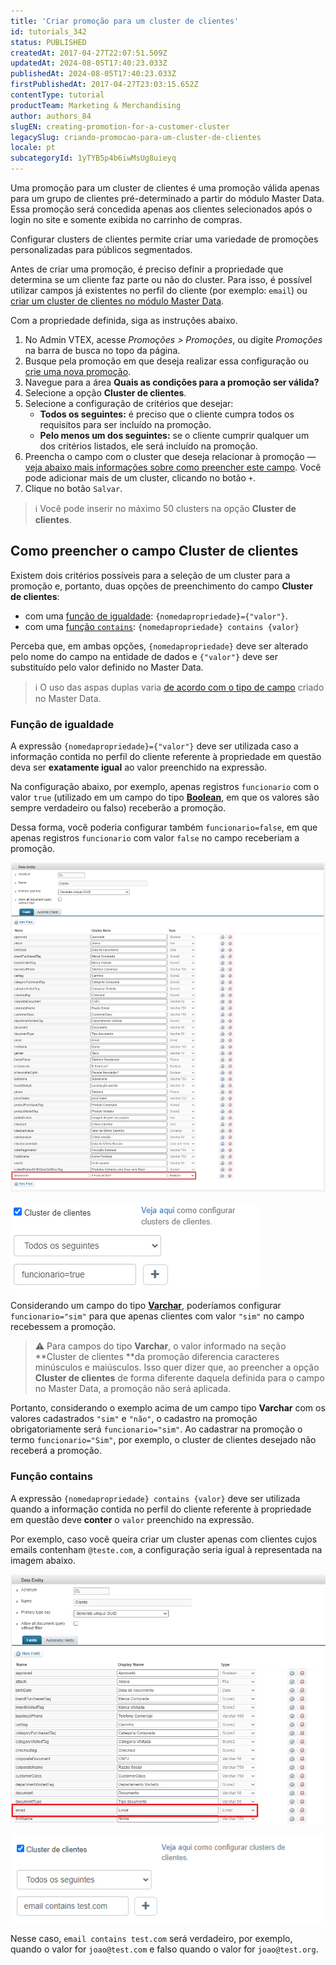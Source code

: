 ```yaml
---
title: 'Criar promoção para um cluster de clientes'
id: tutorials_342
status: PUBLISHED
createdAt: 2017-04-27T22:07:51.509Z
updatedAt: 2024-08-05T17:40:23.033Z
publishedAt: 2024-08-05T17:40:23.033Z
firstPublishedAt: 2017-04-27T23:03:15.652Z
contentType: tutorial
productTeam: Marketing & Merchandising
author: authors_84
slugEN: creating-promotion-for-a-customer-cluster
legacySlug: criando-promocao-para-um-cluster-de-clientes
locale: pt
subcategoryId: 1yTYB5p4b6iwMsUg8uieyq
---
```


Uma promoção para um cluster de clientes é uma promoção válida apenas para um grupo de clientes pré-determinado a partir do módulo Master Data. Essa promoção será concedida apenas aos clientes selecionados após o login no site e somente exibida no carrinho de compras.

Configurar clusters de clientes permite criar uma variedade de promoções personalizadas para públicos segmentados.

Antes de criar uma promoção, é preciso definir a propriedade que determina se um cliente faz parte ou não do cluster. Para isso, é possível utilizar campos já existentes no perfil do cliente (por exemplo: `email`) ou [criar um cluster de clientes no módulo Master Data](https://help.vtex.com/pt/faq/como-criar-um-cluster-de-clientes/).

Com a propriedade definida, siga as instruções abaixo.

1. No Admin VTEX, acesse *Promoções > Promoções*, ou digite *Promoções* na barra de busca no topo da página.
2. Busque pela promoção em que deseja realizar essa configuração ou [crie uma nova promoção](https://help.vtex.com/pt/tutorial/como-criar-promocoes/).
3. Navegue para a área **Quais as condições para a promoção ser válida?**
4. Selecione a opção **Cluster de clientes**.
5. Selecione a configuração de critérios que desejar:
    *   **Todos os seguintes:** é preciso que o cliente cumpra todos os requisitos para ser incluído na promoção.
    *   **Pelo menos um dos seguintes:** se o cliente cumprir qualquer um dos critérios listados, ele será incluído na promoção.
6. Preencha o campo com o cluster que deseja relacionar à promoção — [veja abaixo mais informações sobre como preencher este campo](#como-preencher-o-campo-cluster-de-clientes). Você pode adicionar mais de um cluster, clicando no botão `+`.
7. Clique no botão `Salvar`.

> ℹ️  Você pode inserir no máximo 50 clusters na opção **Cluster de clientes**. 

## Como preencher o campo Cluster de clientes

Existem dois critérios possíveis para a seleção de um cluster para a promoção e, portanto, duas opções de preenchimento do campo **Cluster de clientes**: 

*   com uma [função de igualdade](#funcao-de-igualdade): `{nomedapropriedade}={"valor"}`.
*   com uma [função `contains`](#funcao-contains): `{nomedapropriedade} contains {valor}`

Perceba que, em ambas opções, `{nomedapropriedade}` deve ser alterado pelo nome do campo na entidade de dados e `{"valor"}` deve ser substituído pelo valor definido no Master Data.

> ℹ️  O uso das aspas duplas varia [de acordo com o tipo de campo](https://help.vtex.com/pt/tutorial/criando-entidade-de-dados--tutorials_1265#entendendo-os-tipos) criado no Master Data. 

### Função de igualdade

A expressão `{nomedapropriedade}={"valor"}` deve ser utilizada caso a informação contida no perfil do cliente referente à propriedade em questão deva ser **exatamente igual** ao valor preenchido na expressão.

Na configuração abaixo, por exemplo, apenas registros `funcionario` com o valor `true` (utilizado em um campo do tipo **[Boolean](https://help.vtex.com/pt/tutorial/criando-entidade-de-dados--tutorials_1265#entendendo-os-tipos)**, em que os valores são sempre verdadeiro ou falso) receberão a promoção. 

Dessa forma, você poderia configurar também `funcionario=false`, em que apenas registros `funcionario` com valor `false` no campo receberiam a promoção.

![Campo funcionário Master Data PT](https://raw.githubusercontent.com/vtexdocs/help-center-content/refs/heads/main/docs/pt/tutorials/promotions-&-taxes/promotions/criando-promocao-para-um-cluster-de-clientes_1.png)

![Cluster de clientes PT](https://raw.githubusercontent.com/vtexdocs/help-center-content/refs/heads/main/docs/pt/tutorials/promotions-&-taxes/promotions/criando-promocao-para-um-cluster-de-clientes_2.png)

Considerando um campo do tipo **[Varchar](https://help.vtex.com/pt/tutorial/criando-entidade-de-dados--tutorials_1265#entendendo-os-tipos)**, poderíamos configurar `funcionario="sim"` para que apenas clientes com valor `"sim"` no campo recebessem a promoção.

> ⚠️  Para campos do tipo **Varchar**, o valor informado na seção **Cluster de clientes **da promoção diferencia caracteres minúsculos e maiúsculos. Isso quer dizer que, ao preencher a opção **Cluster de clientes** de forma diferente daquela definida para o campo no Master Data, a promoção não será aplicada. 

Portanto, considerando o exemplo acima de um campo tipo **Varchar** com os valores cadastrados `"sim"` e `"não"`, o cadastro na promoção obrigatoriamente será `funcionario="sim"`. Ao cadastrar na promoção o termo `funcionario="Sim"`, por exemplo, o cluster de clientes desejado não receberá a promoção.

### Função contains

A expressão `{nomedapropriedade} contains {valor}` deve ser utilizada quando a informação contida no perfil do cliente referente à propriedade em questão deve **conter** o `valor` preenchido na expressão.

Por exemplo, caso você queira criar um cluster apenas com clientes cujos emails contenham `@teste.com`, a configuração seria igual à representada na imagem abaixo.

![Campo Email Master Data](https://raw.githubusercontent.com/vtexdocs/help-center-content/refs/heads/main/docs/pt/tutorials/promotions-&-taxes/promotions/criando-promocao-para-um-cluster-de-clientes_3.png)

![cluster email PT](https://raw.githubusercontent.com/vtexdocs/help-center-content/refs/heads/main/docs/pt/tutorials/promotions-&-taxes/promotions/criando-promocao-para-um-cluster-de-clientes_4.PNG)

Nesse caso, `email contains test.com` será verdadeiro, por exemplo, quando o valor for `joao@test.com` e falso quando o valor for `joao@test.org`.
